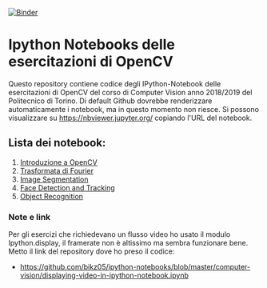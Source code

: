 [![Binder](https://mybinder.org/badge_logo.svg)](https://mybinder.org/v2/gh/Gioxor/Esercitazioni_OpenCV/master)
# Ipython Notebooks delle esercitazioni di OpenCV 

Questo repository contiene codice degli IPython-Notebook delle esercitazioni di OpenCV del corso di Computer Vision anno 2018/2019 del Politecnico di Torino. Di default Github dovrebbe renderizzare automaticamente i notebook, ma in questo momento non riesce. Si possono visualizzare su https://nbviewer.jupyter.org/ copiando l'URL del notebook.

## Lista dei notebook:

1. [Introduzione a OpenCV](https://github.com/Gioxor/Esercitazioni_OpenCV/blob/master/Esercitazione%203%20-%20Introduzione%20a%20OpenCV.ipynb)
2. [Trasformata di Fourier](https://github.com/Gioxor/Esercitazioni_OpenCV/blob/master/Esercitazione%204%20-%20Trasformata%20di%20Fourier.ipynb)
3. [Image Segmentation](https://github.com/Gioxor/Esercitazioni_OpenCV/blob/master/Esercitazione%205%20-%20Image%20Segmentation.ipynb)
4. [Face Detection and Tracking](https://github.com/Gioxor/Esercitazioni_OpenCV/blob/master/Esercitazione%206%20-%20Face%20Detection%20and%20Tracking.ipynb)
5. [Object Recognition](https://github.com/Gioxor/Esercitazioni_OpenCV/blob/master/Esercitazione%207%20-%20Object%20Recognition.ipynb)

### Note e link
Per gli esercizi che richiedevano un flusso video ho usato il modulo Ipython.display, il framerate non è altissimo ma sembra funzionare bene. Metto il link del repository dove ho preso il codice: 
- https://github.com/bikz05/ipython-notebooks/blob/master/computer-vision/displaying-video-in-ipython-notebook.ipynb
